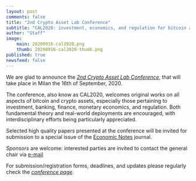 ```yaml
---
layout: post
comments: false
title: "2nd Crypto Asset Lab Conference"
subtitle: "CAL2020: investment, economics, and regulation for bitcoin and crypto assets"
author: "Staff"
image: 
    main: 20200916-cal2020.png
    thumb: 20200916-cal2020-thumb.png
published: true
newsfeed: false
---
```


We are glad to announce the
_[2nd Crypto Asset Lab Conference](https://cryptoassetlab.diseade.unimib.it/cal2020)_,
that will take place in Milan the 16th of September, 2020.

The conference, also know as CAL2020, welcomes original
works on all aspects of bitcoin and crypto assets,
especially those pertaining to investment, banking, finance,
monetary economics, and regulation.
Both fundamental theory and real-world deployments are encouraged,
with interdisciplinary efforts being particularly appreciated.

Selected high quality papers presented at the conference will
be invited for submission to a special issue of the
[Economic Notes](https://onlinelibrary.wiley.com/page/journal/14680300/homepage/productinformation.html)
journal.

*Sponsors* are welcome:
interested parties are invited to contact the general chair via
[e-mail](mailto:cryptoassetlab+conf2020-chairs@unimib.it)

For submission/registration forms, deadlines, and updates
please regularly check the _[conference page](https://cryptoassetlab.diseade.unimib.it/cal2020)_.
